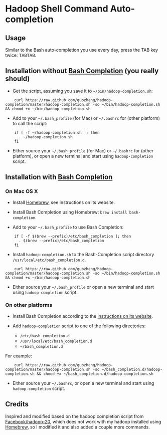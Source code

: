 # Hadoop Shell Command Auto-completion

## Usage

Similar to the Bash auto-completion you use every day, press the <kdb>TAB</kdb> key twice: <kbd>TAB</kbd><kbd>TAB</kbd>.

## Installation without [Bash Completion](http://bash-completion.alioth.debian.org) (you really should)

* Get the script, assuming you save it to `~/bin/hadoop-completion.sh`:

```
    curl https://raw.github.com/guozheng/hadoop-completion/master/hadoop-completion.sh -so ~/bin/hadoop-completion.sh && chmod +x ~/bin/hadoop-completion.sh
```
* Add to your `~/.bash_profile` (for Mac) or `~/.bashrc` for (other platform) to call the script:

```
    if [ -f ~/hadoop-completion.sh ]; then
      . ~/hadoop-completion.sh
    fi
```
* Either source your `~/.bash_profile` (for Mac) or `~/.bashrc` for (other platform), or open a new terminal and start using `hadoop-completion` script.


## Installation with [Bash Completion](http://bash-completion.alioth.debian.org)

### On Mac OS X

* Install [Homebrew](http://brew.sh), see instructions on its website.

* Install Bash Completion using Homebrew: `brew install bash-completion`.

* Add to your `~/.bash_profile` to use Bash Completion:

```
    if [ -f $(brew --prefix)/etc/bash_completion ]; then
      . $(brew --prefix)/etc/bash_completion
    fi
```

* Install `hadoop-completion.sh` to the Bash-Completion script directory `/usr/local/etc/bash_completion.d`.

```
    curl https://raw.github.com/guozheng/hadoop-completion/master/hadoop-completion.sh -so ~/bin/hadoop-completion.sh && chmod +x ~/bin/hadoop-completion.sh
```

* Either source your `~/.bash_profile` or open a new terminal and start using `hadoop-completion` script.


### On other platforms

* Install Bash Completion according to the [instructions on its website](http://bash-completion.alioth.debian.org/#installing).

* Add `hadoop-completion` script to one of the following directories:

  * `/etc/bash_completion.d`
  * `/usr/local/etc/bash_completion.d`
  * `~/bash_completion.d`

For example:
```
    curl https://raw.github.com/guozheng/hadoop-completion/master/hadoop-completion.sh -so ~/bash_completion.d/hadoop-completion.sh && chmod +x ~/bash_completion.d/hadoop-completion.sh
```

* Either source your `~/.bashrc`, or open a new terminal and start using `hadoop-completion` script.


## Credits

Inspired and modified based on the hadoop completion script from [Facebook/hadoop-20](https://github.com/facebook/hadoop-20/blob/master/src/contrib/bash-tab-completion/hadoop.sh), which does not work with my hadoop installed using [Homebrew](http://brew.sh), so I modified it and also added a couple more commands.
